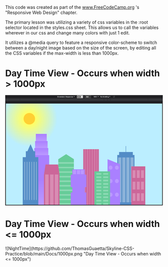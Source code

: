 
This code was created as part of the www.FreeCodeCamp.org 's "Responsive Web Design" chapter.

The primary lesson was utilizing a variety of css variables in the :root selector located in the styles.css sheet. This allows us to call the variables wherever in our css and change many colors with just 1 edit.

It utilizes a @media query to feature a responsive color-scheme to switch between a day/night image based on the size of the screen, by editing all the CSS variables if the max-width is less than 1000px.

<h1>Day Time View - Occurs when width > 1000px</h1>
<img src = "https://github.com/ThomasGuaetta/Skyline-CSS-Practice/blob/main/Docs/1001px.png">

<h1>Day Time View - Occurs when width <= 1000px</h1>
![NightTime](https://github.com/ThomasGuaetta/Skyline-CSS-Practice/blob/main/Docs/1000px.png "Day Time View - Occurs when width <= 1000px")

